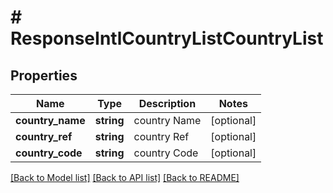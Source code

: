 # # ResponseIntlCountryListCountryList

## Properties

Name | Type | Description | Notes
------------ | ------------- | ------------- | -------------
**country_name** | **string** | country Name | [optional]
**country_ref** | **string** | country Ref | [optional]
**country_code** | **string** | country Code | [optional]

[[Back to Model list]](../../README.md#models) [[Back to API list]](../../README.md#endpoints) [[Back to README]](../../README.md)
